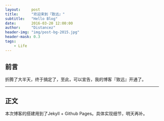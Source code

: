 ```yaml
---
layout:     post
title:      "欢迎来到『致远』"
subtitle:   "Hello Blog"
date:       2016-03-20 12:00:00
author:     "Distancez"
header-img: "img/post-bg-2015.jpg"
header-mask: 0.3
tags:
    - Life
---
```


## 前言

折腾了大半天，终于搞定了，至此，可以宣告，我的博客『致远』开通了。

---

## 正文

本次博客的搭建用到了Jekyll + Github Pages。具体实现细节，明天再补。